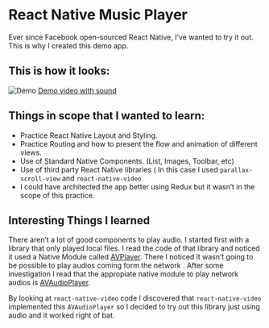 # React Native Music Player

Ever since Facebook open-sourced React Native, I’ve wanted to try it out. 
This is why I created this demo app.

## This is how it looks:

![Demo](http://jgnatch-dropshare.s3.amazonaws.com/Screen-Recording-2016-05-09-13-03-42.gif)
[Demo video with sound](http://jgnatch-dropshare.s3.amazonaws.com/Screen-Recording-2016-04-21-11-33-59.mp4)

## Things in scope that I wanted to learn:
- Practice React Native Layout and Styling.
- Practice Routing and how to present the flow and animation of different views.
- Use of Standard Native Components. (List, Images, Toolbar, etc)
- Use of third party React Native libraries ( In this case I used `parallax-scroll-view` and `react-native-video`
- I could have architected the app better using Redux but it wasn’t in the scope of this practice. 

## Interesting Things I learned

There aren’t a lot of good components to play audio. I started first with a library that only played local files.
I read the code of that library and noticed it used a Native Module called [AVPlayer](https://developer.apple.com/library/ios/documentation/AVFoundation/Reference/AVPlayer_Class/).
There I noticed it wasn’t going to be possible to play audios coming form the network . 
After some investigation I read that the appropiate native module to play network audios is [AVAudioPlayer](https://developer.apple.com/library/ios/documentation/AVFoundation/Reference/AVAudioPlayerClassReference/).

By looking at `react-native-video` code I discovered that `react-native-video` implemented this `AVAudioPlayer` 
so I decided to try out this library just using audio and it worked right of bat.

